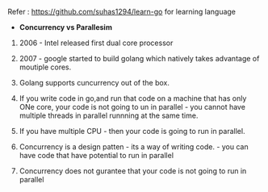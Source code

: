  Refer : https://github.com/suhas1294/learn-go for learning language 
 
* __Concurrency vs Parallesim__

1. 2006 - Intel released first dual core processor
2. 2007 - google started to build golang which natively takes advantage of moutiple cores.

3. Golang supports cuncurrency out of the box.

4. If you write code in go,and run that code on a machine that has only ONe core, your code is not going to un in parallel - you cannot have multiple threads in parallel runnning at the same time.

5. If you have multiple CPU - then your code is going to run in parallel.

6. Concurrency is a design patten - its a way of writing code. - you can have code that have potential to run in parallel

7. Concurrency does not gurantee that your code is not going to run in parallel
